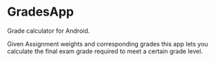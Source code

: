 # GradesApp
Grade calculator for Android.

Given Assignment weights and corresponding grades this app lets you calculate the final exam grade required to meet a certain grade level.

